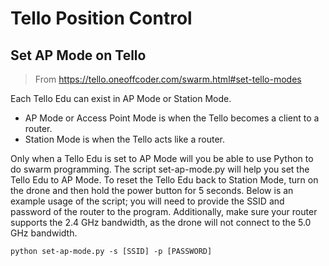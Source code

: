 # Tello Position Control

## Set AP Mode on Tello

> From https://tello.oneoffcoder.com/swarm.html#set-tello-modes

Each Tello Edu can exist in AP Mode or Station Mode.

- AP Mode or Access Point Mode is when the Tello becomes a client to a router.
- Station Mode is when the Tello acts like a router.

Only when a Tello Edu is set to AP Mode will you be able to use Python to do swarm programming. The script set-ap-mode.py will help you set the Tello Edu to AP Mode. To reset the Tello Edu back to Station Mode, turn on the drone and then hold the power button for 5 seconds. Below is an example usage of the script; you will need to provide the SSID and password of the router to the program. Additionally, make sure your router supports the 2.4 GHz bandwidth, as the drone will not connect to the 5.0 GHz bandwidth.

    python set-ap-mode.py -s [SSID] -p [PASSWORD]

